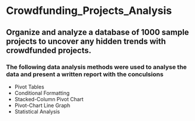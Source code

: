 # Crowdfunding_Projects_Analysis

## Organize and analyze a database of 1000 sample projects to uncover any hidden trends with crowdfunded projects.

### The following data analysis methods were used to analyse the data and present a written report with the conculsions 

- Pivot Tables
- Conditional Formatting
- Stacked-Column Pivot Chart
- Pivot-Chart Line Graph
- Statistical Analysis

